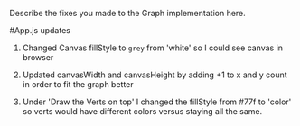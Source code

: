 Describe the fixes you made to the Graph implementation here.

#App.js updates
1. Changed Canvas fillStyle to `grey` from 'white' so I could see canvas in browser

2. Updated canvasWidth and canvasHeight by adding +1 to x and y count in order to fit the graph better

3. Under 'Draw the Verts on top' I changed the fillStyle from #77f to 'color' so verts would have different colors versus staying all the same.


